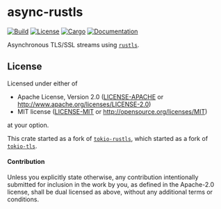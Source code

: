 # async-rustls

[![Build](https://github.com/smol-rs/async-rustls/workflows/Build%20and%20test/badge.svg)](
https://github.com/smol-rs/async-rustls/actions)
[![License](https://img.shields.io/badge/license-Apache--2.0_OR_MIT-blue.svg)](
https://github.com/smol-rs/async-rustls)
[![Cargo](https://img.shields.io/crates/v/async-rustls.svg)](
https://crates.io/crates/async-rustls)
[![Documentation](https://docs.rs/async-rustls/badge.svg)](
https://docs.rs/async-rustls)

Asynchronous TLS/SSL streams using [`rustls`].

[`rustls`]: https://docs.rs/rustls

## License

Licensed under either of

 * Apache License, Version 2.0 ([LICENSE-APACHE](LICENSE-APACHE) or http://www.apache.org/licenses/LICENSE-2.0)
 * MIT license ([LICENSE-MIT](LICENSE-MIT) or http://opensource.org/licenses/MIT)

at your option.

This crate started as a fork of [`tokio-rustls`], which started as a fork of [`tokio-tls`].

[`tokio-rustls`]: https://github.com/tokio-rs/tls/tree/master/tokio-rustls
[`tokio-tls`]: https://github.com/alexcrichton/tokio-tls

#### Contribution

Unless you explicitly state otherwise, any contribution intentionally submitted
for inclusion in the work by you, as defined in the Apache-2.0 license, shall be
dual licensed as above, without any additional terms or conditions.
